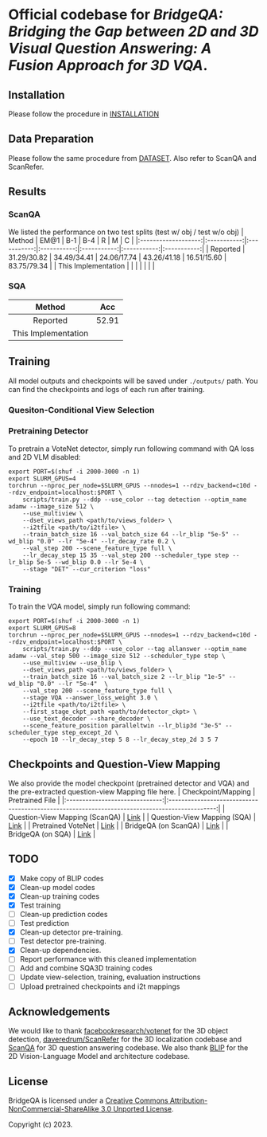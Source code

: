 
# Official codebase for _BridgeQA: Bridging the Gap between 2D and 3D Visual Question Answering: A Fusion Approach for 3D VQA_.



## Installation
Please follow the procedure in [INSTALLATION](docs/installation.md)

## Data Preparation
Please follow the same procedure from [DATASET](docs/dataset.md). Also refer to ScanQA and ScanRefer. 


## Results
### ScanQA
We listed the performance on two test splits (test w/ obj / test w/o obj)
|        Method       |     EM@1    |     B-1     |     B-4     |      R      |      M      |      C      |
|:-------------------:|:-----------:|:-----------:|:-----------:|:-----------:|:-----------:|:-----------:|
|       Reported      | 31.29/30.82 | 34.49/34.41 | 24.06/17.74 | 43.26/41.18 | 16.51/15.60 | 83.75/79.34 |
| This Implementation |             |             |             |             |             |             |
### SQA
|        Method       |  Acc  |
|:-------------------:|:-----:|
|       Reported      | 52.91 |
| This Implementation |       |

## Training
All model outputs and checkpoints will be saved under `./outputs/` path. You can find the checkpoints and logs of each run after training.

### Quesiton-Conditional View Selection


### Pretraining Detector
To pretrain a VoteNet detector, simply run following command with QA loss and 2D VLM disabled:
```shell
export PORT=$(shuf -i 2000-3000 -n 1)
export SLURM_GPUS=4
torchrun --nproc_per_node=$SLURM_GPUS --nnodes=1 --rdzv_backend=c10d --rdzv_endpoint=localhost:$PORT \
    scripts/train.py --ddp --use_color --tag detection --optim_name adamw --image_size 512 \
    --use_multiview \
    --dset_views_path <path/to/views_folder> \
    --i2tfile <path/to/i2tfile> \
    --train_batch_size 16 --val_batch_size 64 --lr_blip "5e-5" --wd_blip "0.0" --lr "5e-4" --lr_decay_rate 0.2 \
    --val_step 200 --scene_feature_type full \
    --lr_decay_step 15 35 --val_step 200 --scheduler_type step --lr_blip 5e-5 --wd_blip 0.0 --lr 5e-4 \
    --stage "DET" --cur_criterion "loss"
```

### Training
To train the VQA model, simply run following command:
```shell
export PORT=$(shuf -i 2000-3000 -n 1)
export SLURM_GPUS=8
torchrun --nproc_per_node=$SLURM_GPUS --nnodes=1 --rdzv_backend=c10d --rdzv_endpoint=localhost:$PORT \
    scripts/train.py --ddp --use_color --tag allanswer --optim_name adamw --val_step 500 --image_size 512 --scheduler_type step \
    --use_multiview --use_blip \
    --dset_views_path <path/to/views_folder> \
    --train_batch_size 16 --val_batch_size 2 --lr_blip "1e-5" --wd_blip "0.0" --lr "5e-4"  \
    --val_step 200 --scene_feature_type full \
    --stage VQA --answer_loss_weight 3.0 \
    --i2tfile <path/to/i2tfile> \
    --first_stage_ckpt_path <path/to/detector_ckpt> \
    --use_text_decoder --share_decoder \
    --scene_feature_position paralleltwin --lr_blip3d "3e-5" --scheduler_type step_except_2d \
    --epoch 10 --lr_decay_step 5 8 --lr_decay_step_2d 3 5 7
```

## Checkpoints and Question-View Mapping
We also provide the model checkpoint (pretrained detector and VQA) and the pre-extracted question-view Mapping file here.
|       Checkpoint/Mapping       |                                        Pretrained File                                        |
|:------------------------------:|:---------------------------------------------------------------------------------------------:|
| Question-View Mapping (ScanQA) | [Link](https://drive.google.com/file/d/18lHk2eTwL8urK5xjZhDTjA-THBOQR06M/view?usp=drive_link) |
|   Question-View Mapping (SQA)  |                                            [Link]()                                           |
|       Pretrained VoteNet       | [Link](https://drive.google.com/file/d/134r4TUTKFz0M8J-a6MB4SP9KS689tnFx/view?usp=drive_link) |
|      BridgeQA (on ScanQA)      | [Link](https://drive.google.com/file/d/1qaYi24XpKHS-mVGKjAmgg9j9TR_xf3DG/view?usp=drive_link) |
|        BridgeQA (on SQA)       |                                            [Link]()                                           |

## TODO
- [x] Make copy of BLIP codes
- [x] Clean-up model codes
- [x] Clean-up training codes
- [x] Test training
- [ ] Clean-up prediction codes
- [ ] Test prediction
- [x] Clean-up detector pre-training.
- [ ] Test detector pre-training.
- [x] Clean-up dependencies.
- [ ] Report performance with this cleaned implementation
- [ ] Add and combine SQA3D training codes
- [ ] Update view-selection, training, evaluation instructions
- [ ] Upload pretrained checkpoints and i2t mappings

## Acknowledgements
We would like to thank [facebookresearch/votenet](https://github.com/facebookresearch/votenet) for the 3D object detection, [daveredrum/ScanRefer](https://github.com/daveredrum/ScanRefer) for the 3D localization codebase and [ScanQA](https://github.com/ATR-DBI/ScanQA/) for 3D question answering codebase.
We also thank [BLIP](https://github.com/salesforce/BLIP/) for the 2D Vision-Language Model and architecture codebase.

## License
BridgeQA is licensed under a [Creative Commons Attribution-NonCommercial-ShareAlike 3.0 Unported License](LICENSE).

Copyright (c) 2023.
